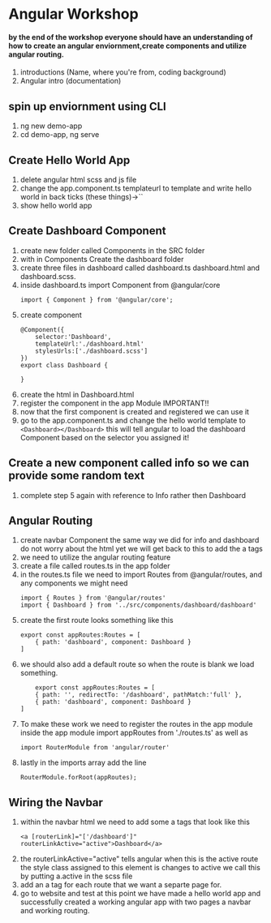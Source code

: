 # Angular Workshop

#### by the end of the workshop everyone should have an understanding of how to    create an angular enviornment,create components and utilize angular routing.

1. introductions (Name, where you're from, coding background)
2. Angular intro (documentation)

## spin up enviornment using CLI
1. ng new demo-app
2. cd demo-app, ng serve

## Create Hello World App
1. delete angular html scss and js file
2. change the app.component.ts templateurl to template and write hello
        world in back ticks (these things)->``
3. show hello world app

## Create Dashboard Component
1. create new folder called Components in the SRC folder
2. with in Components Create the dashboard folder
3. create three files in dashboard called dashboard.ts dashboard.html
    and dashboard.scss.
4. inside dashboard.ts import Component from @angular/core
    ```
    import { Component } from '@angular/core';
    ```
5. create component
    ```
    @Component({
        selector:'Dashboard',
        templateUrl:'./dashboard.html'
        stylesUrls:['./dashboard.scss']
    })
    export class Dashboard {

    }
    ```
6. create the html in Dashboard.html
7. register the component in the app Module IMPORTANT!!
8. now that the first component is created and registered we can use it
9. go to the app.component.ts and change the hello world template to 
    `<Dashboard></Dashboard>`
    this will tell angular to load the dashboard Component based on the selector you assigned it!

## Create a new component called info so we can provide some random text
1. complete step 5 again with reference to Info rather then Dashboard

## Angular Routing
1. create navbar Component the same way we did for info and dashboard
    do not worry about the html yet we will get back to this to add the a tags
2. we need to utilize the angular routing feature
3. create a file called routes.ts in the app folder
4. in the routes.ts file we need to import Routes from @angular/routes, and any
    components we might need
    ```
    import { Routes } from '@angular/routes'
    import { Dashboard } from '../src/components/dashboard/dashboard'
    ```
5. create the first route looks something like this 
    ```
    export const appRoutes:Routes = [
        { path: 'dashboard', component: Dashboard }
    ]
    ```
6. we should also add a default route so when the route is blank we load  something.
    ```
        export const appRoutes:Routes = [
        { path: '', redirectTo: '/dashboard', pathMatch:'full' },
        { path: 'dashboard', component: Dashboard }
    ]
    ```
7. To make these work we need to register the routes in the app module
    inside the app module import appRoutes from './routes.ts' as well as
    ```
    import RouterModule from 'angular/router'
    ```
8. lastly in the imports array add the line 
    ```
    RouterModule.forRoot(appRoutes);
    ```

## Wiring the Navbar
1. within the navbar html we need to add some a tags that look like this
    ```
    <a [routerLink]="['/dashboard']" routerLinkActive="active">Dashboard</a>
    ```
2. the routerLinkActive="active" tells angular when this is the active route the
    style class assigned to this element is changes to active we call this by putting a.active in the scss file
3. add an a tag for each route that we want a separte page for.
4. go to website and test at this point we have made a hello world app and
    successfully created a working angular app with two pages a navbar and working routing.